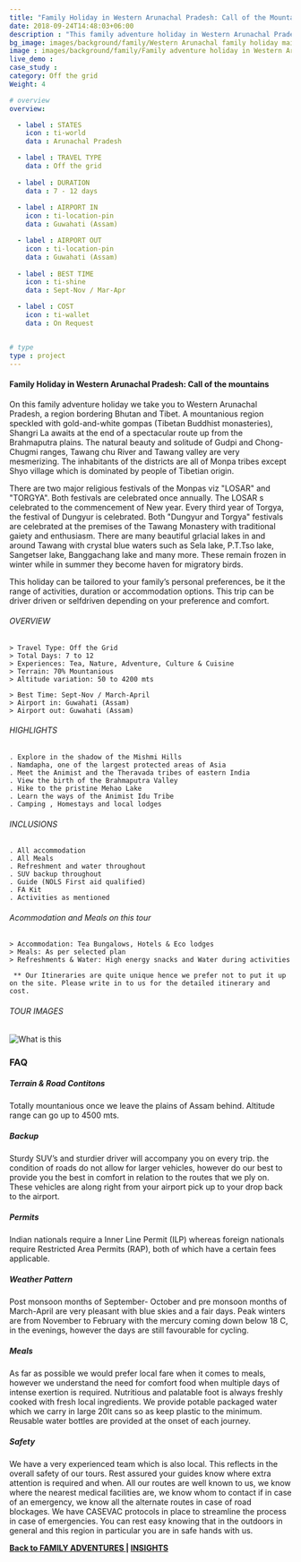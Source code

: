 ```yaml
---
title: "Family Holiday in Western Arunachal Pradesh: Call of the Mountains"
date: 2018-09-24T14:48:03+06:00
description : "This family adventure holiday in Western Arunachal Pradesh takes you to the region bordering Bhutan and Tibet."
bg_image: images/background/family/Western Arunachal family holiday main.jpg
image : images/background/family/Family adventure holiday in Western Arunachal Pradesh.jpg
live_demo : 
case_study : 
category: Off the grid
Weight: 4

# overview
overview:

  - label : STATES
    icon : ti-world
    data : Arunachal Pradesh

  - label : TRAVEL TYPE
    data : Off the grid
    
  - label : DURATION
    data : 7 - 12 days
    
  - label : AIRPORT IN
    icon : ti-location-pin
    data : Guwahati (Assam)

  - label : AIRPORT OUT
    icon : ti-location-pin
    data : Guwahati (Assam)
    
  - label : BEST TIME
    icon : ti-shine
    data : Sept-Nov / Mar-Apr

  - label : COST
    icon : ti-wallet
    data : On Request


# type
type : project
---
```


#### Family Holiday in Western Arunachal Pradesh:  Call of the mountains

On this family adventure holiday we take you to Western Arunachal Pradesh, a region bordering Bhutan and Tibet. A mountanious region speckled with gold-and-white gompas (Tibetan Buddhist monasteries), Shangri La  awaits at the end of a  spectacular route up from the Brahmaputra plains. The natural beauty and solitude of Gudpi and Chong-Chugmi ranges, Tawang chu River and Tawang valley are very mesmerizing. The inhabitants of the districts are all of Monpa tribes except Shyo village which is dominated by people of Tibetian origin.

There are two major religious festivals of the Monpas viz "LOSAR" and "TORGYA". Both festivals are celebrated once annually. The LOSAR s celebrated to the commencement of New year. Every third year of Torgya, the festival of Dungyur is celebrated. Both "Dungyur and Torgya" festivals are celebrated at the premises of the Tawang Monastery with traditional gaiety and enthusiasm. There are many beautiful grlacial lakes in and around Tawang with crystal blue waters such as Sela lake, P.T.Tso lake, Sangetser lake, Banggachang lake and many more. These remain frozen in winter while in summer they become haven for migratory birds.

This  holiday can be tailored to your family’s personal preferences, be it the range of activities, duration or accommodation options. This trip can be driver driven or selfdriven depending on your preference and comfort.


###### OVERVIEW
```
> Travel Type: Off the Grid
> Total Days: 7 to 12
> Experiences: Tea, Nature, Adventure, Culture & Cuisine
> Terrain: 70% Mountanious
> Altitude variation: 50 to 4200 mts

> Best Time: Sept-Nov / March-April
> Airport in: Guwahati (Assam)
> Airport out: Guwahati (Assam)
```




###### HIGHLIGHTS
```
. Explore in the shadow of the Mishmi Hills
. Namdapha, one of the largest protected areas of Asia
. Meet the Animist and the Theravada tribes of eastern India
. View the birth of the Brahmaputra Valley
. Hike to the pristine Mehao Lake
. Learn the ways of the Animist Idu Tribe
. Camping , Homestays and local lodges
```

###### INCLUSIONS
```
. All accommodation
. All Meals
. Refreshment and water throughout
. SUV backup throughout
. Guide (NOLS First aid qualified)
. FA Kit
. Activities as mentioned
```
###### Acommodation and Meals on this tour
```
> Accommodation: Tea Bungalows, Hotels & Eco lodges
> Meals: As per selected plan
> Refreshments & Water: High energy snacks and Water during activities

```
``` ** Our Itineraries are quite unique hence we prefer not to put it up on the site. Please write in to us for the detailed itinerary and cost.```

###### TOUR IMAGES

![What is this](/images/background/family/tawangfamilytourgallery.jpg)

### FAQ


##### Terrain & Road Contitons

Totally mountanious once we leave the plains of Assam behind. Altitude range can go up to 4500 mts.

##### Backup
Sturdy SUV’s and sturdier driver will accompany you on every trip. the condition of roads do not allow for larger vehicles, however do our best to provide you the best in comfort in relation to the routes that we ply on. These vehicles are along right from your airport pick up to your drop back to the airport.

##### Permits
Indian nationals require a Inner Line Permit (ILP) whereas foreign nationals require Restricted Area Permits (RAP), both of which have a certain fees applicable.

##### Weather Pattern
Post monsoon months of September- October and pre monsoon months of March-April are very pleasant with blue skies and a fair days. Peak winters are from November to February with the mercury coming down below 18 C, in the evenings, however the days are still favourable for cycling.

##### Meals
As far as possible we would prefer local fare when it comes to meals, however we understand the need for comfort food when multiple days of intense exertion is required. Nutritious and palatable foot is always freshly cooked with fresh local ingredients. We provide potable packaged water which we carry in large 20lt cans so as keep plastic to the minimum. Reusable water bottles are provided at the onset of each journey.

##### Safety 
We have a very experienced team which is also local. This reflects in the overall safety of our tours. Rest assured your guides know where extra attention is required and when. All our routes are well known to us, we know where the nearest medical facilities are, we know whom to contact if in case of an emergency, we know all the alternate routes in case of road blockages. We have CASEVAC protocols in place to streamline the process in case of emergencies. You can rest easy knowing that in the outdoors in general and this region in particular you are in safe hands with us.

**[Back to FAMILY ADVENTURES  ](/family/) | [INSIGHTS](/insights/)**